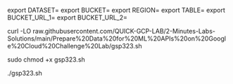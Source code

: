 export DATASET=
export BUCKET=
export REGION=
export TABLE=
export BUCKET_URL_1=
export BUCKET_URL_2=


curl -LO raw.githubusercontent.com/QUICK-GCP-LAB/2-Minutes-Labs-Solutions/main/Prepare%20Data%20for%20ML%20APIs%20on%20Google%20Cloud%20Challenge%20Lab/gsp323.sh

sudo chmod +x gsp323.sh

./gsp323.sh
